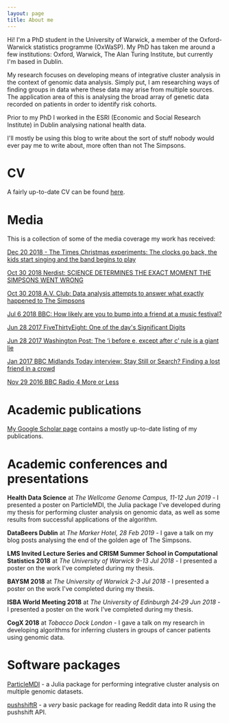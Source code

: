 ```yaml
---
layout: page
title: About me
---
```



Hi! I'm a PhD student in the University of Warwick, a member of the Oxford-Warwick statistics programme (OxWaSP). My PhD has taken me around a few institutions: Oxford, Warwick, The Alan Turing Institute, but currently I'm based in Dublin. 

My research focuses on developing means of integrative cluster analysis in the context of genomic data analysis. Simply put, I am researching ways of finding groups in data where these data may arise from multiple sources. The application area of this is analysing the broad array of genetic data recorded on patients in order to identify risk cohorts.

Prior to my PhD I worked in the ESRI (Economic and Social Research Institute) in Dublin analysing national health data.

I'll mostly be using this blog to write about the sort of stuff nobody would ever pay me to write about, more often than not The Simpsons.

# CV

A fairly up-to-date CV can be found [here](https://raw.githubusercontent.com/nathancunn/nathancunn.github.io/master/_source/CV/nathan_cunningham_cv.pdf).

# Media
This is a collection of some of the media coverage my work has received:

[Dec 20 2018 - The Times Christmas experiments: The clocks go back, the kids start singing and the band begins to play](https://www.thetimes.co.uk/article/the-times-christmas-experiments-the-clocks-go-back-the-kids-start-singing-and-the-band-begins-to-play-w96zkwxsb)

[Oct 30 2018 Nerdist: SCIENCE DETERMINES THE EXACT MOMENT THE SIMPSONS WENT WRONG](https://nerdist.com/when-did-the-simpsons-get-bad-according-to-science/?utm_campaign=coschedule&utm_source=twitter&utm_medium=nerdist&utm_content=Science%20Determines%20the%20Exact%20Moment%20THE%20SIMPSONS%20Went%20Wrong)

[Oct 30 2018 A.V. Club: Data analysis attempts to answer what exactly happened to The Simpsons](https://news.avclub.com/data-analysis-attempts-to-answer-what-exactly-happened-1829969920?utm_campaign=SF&utm_medium=SocialMarketing&utm_content=Main&utm_source=Twitter)

[Jul 6 2018 BBC: How likely are you to bump into a friend at a music festival?](https://www.bbc.com/news/uk-44547630)

[Jun 28 2017 FiveThirtyEight: One of the day's Significant Digits](https://fivethirtyeight.com/features/significant-digits-for-wednesday-june-28-2017/)

[Jun 28 2017 Washington Post: The ‘i before e, except after c’ rule is a giant lie](https://www.washingtonpost.com/news/wonk/wp/2017/06/28/the-i-before-e-except-after-c-rule-is-a-giant-lie/?utm_term=.08b7995a59d2)

[Jan 2017 BBC Midlands Today interview: Stay Still or Search? Finding a lost friend in a crowd](https://www.bbc.com/news/uk-england-coventry-warwickshire-38406905)

[Nov 29 2016 BBC Radio 4 More or Less](https://www.bbc.co.uk/programmes/b08343jx)

# Academic publications
[My Google Scholar page](https://scholar.google.com/citations?user=9-nPacsAAAAJ&hl=en) contains a mostly up-to-date listing of my publications.

# Academic conferences and presentations
**Health Data Science** at _The Wellcome Genome Campus, 11-12 Jun 2019_ - I presented a poster on ParticleMDI, the Julia package I've developed during my thesis for performing cluster analysis on genomic data, as well as some results from successful applications of the algorithm.

**DataBeers Dublin** at _The Marker Hotel, 28 Feb 2019_ - I gave a talk on my blog posts analysing the end of the golden age of The Simpsons.

**LMS Invited Lecture Series and CRISM Summer School in Computational Statistics 2018** at _The University of Warwick 9-13 Jul 2018_ - I presented a poster on the work I've completed during my thesis.

**BAYSM 2018** at _The University of Warwick 2-3 Jul 2018_ - I presented a poster on the work I've completed during my thesis.

**ISBA World Meeting 2018** at _The University of Edinburgh 24-29 Jun 2018_ -  I presented a poster on the work I've completed during my thesis.

**CogX 2018** at _Tobacco Dock London_ - I gave a talk on my research in developing algorithms for inferring clusters in groups of cancer patients using genomic data.


# Software packages
[ParticleMDI](https://github.com/nathancunn/particleMDI.jl) - a Julia package for performing integrative cluster analysis on multiple genomic datasets.

[pushshiftR](https://github.com/nathancunn/pushshiftR) - a _very_ basic package for reading Reddit data into R using the pushshift API.


